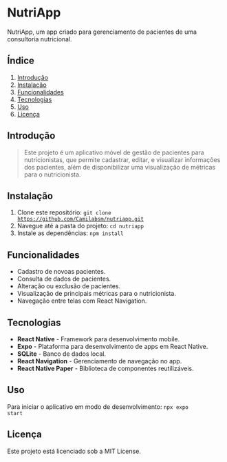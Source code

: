 # NutriApp

NutriApp, um app criado para gerenciamento de pacientes de uma consultoria nutricional. 

## Índice

1. [Introdução](#introdução)
2. [Instalação](#instalação)
3. [Funcionalidades](#funcionalidades)
4. [Tecnologias](#tecnologias)
5. [Uso](#uso)
6. [Licença](#licença)

## Introdução

> Este projeto é um aplicativo móvel de gestão de pacientes para nutricionistas, que permite cadastrar, editar, e visualizar informações dos pacientes, além de disponibilizar uma visualização de métricas para o nutricionista.

## Instalação

1. Clone este repositório:
<code>git clone https://github.com/Camilabsm/nutriapp.git</code>
2. Navegue até a pasta do projeto:
<code>cd nutriapp</code>
3. Instale as dependências:
<code>npm install</code>

## Funcionalidades

- Cadastro de novoas pacientes.
- Consulta de dados de pacientes.
- Alteração ou exclusão de pacientes.
- Visualização de principais métricas para o nutricionista. 
- Navegação entre telas com React Navigation.

## Tecnologias

- **React Native** - Framework para desenvolvimento mobile.
- **Expo** - Plataforma para desenvolvimento de apps em React Native.
- **SQLite** - Banco de dados local.
- **React Navigation** - Gerenciamento de navegação no app.
- **React Native Paper** - Biblioteca de componentes reutilizáveis.

## Uso

Para iniciar o aplicativo em modo de desenvolvimento:
<code>npx expo start</code>

## Licença 

Este projeto está licenciado sob a MIT License.